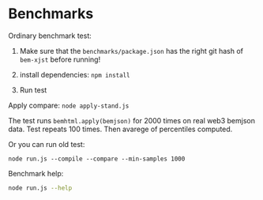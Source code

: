 # Benchmarks

Ordinary benchmark test:

1. Make sure that the `benchmarks/package.json` has the right git hash of `bem-xjst` before running!

2. install dependencies: `npm install`

3. Run test

Apply compare:
`node apply-stand.js`

The test runs `bemhtml.apply(bemjson)` for 2000 times on real web3 bemjson data.
Test repeats 100 times. Then avarege of percentiles computed.

Or you can run old test:

`node run.js --compile --compare --min-samples 1000`


Benchmark help:
```bash
node run.js --help
```


